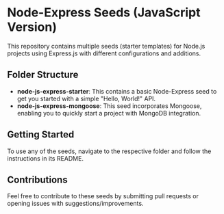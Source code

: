 # Node-Express Seeds  (JavaScript Version)

This repository contains multiple seeds (starter templates) for Node.js projects using Express.js with different
configurations and additions.

## Folder Structure

- **node-js-express-starter**: This contains a basic Node-Express seed to get you started with a simple "Hello, World!"
  API.
- **node-js-express-mongoose**: This seed incorporates Mongoose, enabling you to quickly start a project with MongoDB
  integration.

## Getting Started

To use any of the seeds, navigate to the respective folder and follow the instructions in its README.

## Contributions

Feel free to contribute to these seeds by submitting pull requests or opening issues with suggestions/improvements.
